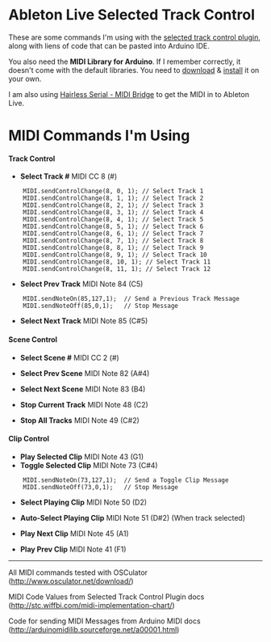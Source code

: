 Ableton Live Selected Track Control
===================================

These are some commands I'm using with the [selected track control plugin](http://stc.wiffbi.com/), along with liens of code that can be pasted into Arduino IDE.

You also need the **MIDI Library for Arduino**. If I remember correctly, it doesn't come with the default libraries. You need to [download](http://sourceforge.net/projects/arduinomidilib/files/Releases/Arduino_MIDI_Library_v3.2.zip/download) & [install](http://arduinomidilib.sourceforge.net/a00001.html) it on your own.

I am also using [Hairless Serial - MIDI Bridge](http://projectgus.github.io/hairless-midiserial/) to get the MIDI in to Ableton Live.

MIDI Commands I'm Using
=======================

#### Track Control

* __Select Track #__ 	MIDI CC 8 (#)
```
	MIDI.sendControlChange(8, 0, 1); // Select Track 1
	MIDI.sendControlChange(8, 1, 1); // Select Track 2
	MIDI.sendControlChange(8, 2, 1); // Select Track 3
	MIDI.sendControlChange(8, 3, 1); // Select Track 4
	MIDI.sendControlChange(8, 4, 1); // Select Track 5
	MIDI.sendControlChange(8, 5, 1); // Select Track 6
	MIDI.sendControlChange(8, 6, 1); // Select Track 7
	MIDI.sendControlChange(8, 7, 1); // Select Track 8
	MIDI.sendControlChange(8, 8, 1); // Select Track 9
	MIDI.sendControlChange(8, 9, 1); // Select Track 10
	MIDI.sendControlChange(8, 10, 1); // Select Track 11
	MIDI.sendControlChange(8, 11, 1); // Select Track 12
```   
* __Select Prev Track__ 	MIDI Note 84 (C5)
```
	MIDI.sendNoteOn(85,127,1);  // Send a Previous Track Message
	MIDI.sendNoteOff(85,0,1);   // Stop Message
```   
* __Select Next Track__ 	MIDI Note 85 (C#5)

#### Scene Control

* __Select Scene #__ 	MIDI CC 2 (#)  
* __Select Prev Scene__ 	MIDI Note 82 (A#4)
* __Select Next Scene__ 	MIDI Note 83 (B4)

* __Stop Current Track__ 	MIDI Note 48 (C2)
* __Stop All Tracks__ 	MIDI Note 49 (C#2)

#### Clip Control

* __Play Selected Clip__ 	MIDI Note 43 (G1)
* __Toggle Selected Clip__ 	MIDI Note 73 (C#4)
```
	MIDI.sendNoteOn(73,127,1);  // Send a Toggle Clip Message
	MIDI.sendNoteOff(73,0,1);   // Stop Message
```

* __Select Playing Clip__ 	MIDI Note 50 (D2)
* __Auto-Select Playing Clip__ 	MIDI Note 51 (D#2)
    (When track selected)

* __Play Next Clip__ 	MIDI Note 45 (A1)
* __Play Prev Clip__ 	MIDI Note 41 (F1)
  
__________________________________________________________

All MIDI commands tested with OSCulator
(http://www.osculator.net/download/)

MIDI Code Values from Selected Track Control Plugin docs
(http://stc.wiffbi.com/midi-implementation-chart/)

Code for sending MIDI Messages from Arduino MIDI docs
(http://arduinomidilib.sourceforge.net/a00001.html)

